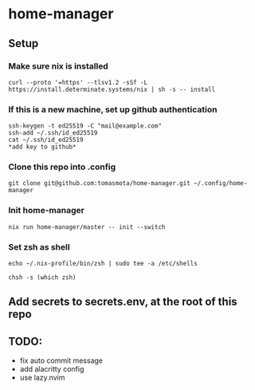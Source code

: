 # home-manager

## Setup

### Make sure nix is installed
`curl --proto '=https' --tlsv1.2 -sSf -L https://install.determinate.systems/nix | sh -s -- install`


### If this is a new machine, set up github authentication
```
ssh-keygen -t ed25519 -C "mail@example.com"
ssh-add ~/.ssh/id_ed25519
cat ~/.ssh/id_ed25519
*add key to github*
```

### Clone this repo into .config
`git clone git@github.com:tomasmota/home-manager.git ~/.config/home-manager`

### Init home-manager
`nix run home-manager/master -- init --switch`

### Set zsh as shell
`echo ~/.nix-profile/bin/zsh | sudo tee -a /etc/shells`

`chsh -s (which zsh)`  

## Add secrets to secrets.env, at the root of this repo

## TODO:
- fix auto commit message
- add alacritty config
- use lazy.nvim

